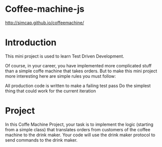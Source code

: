 # Coffee-machine-js
http://simcap.github.io/coffeemachine/
# Introduction

This mini project is used to learn Test Driven Development.

Of course, in your career, you have implemented more complicated stuff than a simple coffe machine that takes orders. But to make this mini project more interesting here are simple rules you must follow:

All production code is written to make a failing test pass
Do the simplest thing that could work for the current iteration

# Project
In this Coffe Machine Project, your task is to implement the logic (starting from a simple class) that translates orders from customers of the coffee machine to the drink maker. Your code will use the drink maker protocol to send commands to the drink maker.
